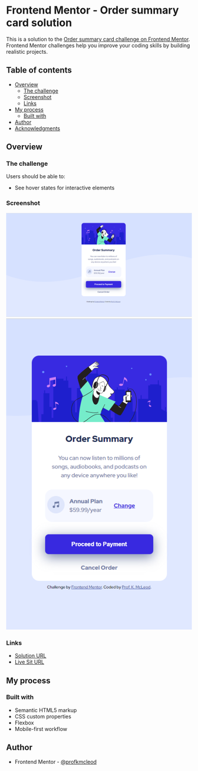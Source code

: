 # Frontend Mentor - Order summary card solution

This is a solution to the [Order summary card challenge on Frontend Mentor](https://www.frontendmentor.io/challenges/order-summary-component-QlPmajDUj). Frontend Mentor challenges help you improve your coding skills by building realistic projects. 

## Table of contents

- [Overview](#overview)
  - [The challenge](#the-challenge)
  - [Screenshot](#screenshot)
  - [Links](#links)
- [My process](#my-process)
  - [Built with](#built-with)
- [Author](#author)
- [Acknowledgments](#acknowledgments)


## Overview

### The challenge

Users should be able to:

- See hover states for interactive elements

### Screenshot

![](/images/desktop-view.PNG)
![](/images/mobile-view.PNG)

### Links

- [Solution URL](https://www.frontendmentor.io/solutions/flexbox-css-html5-1Oyr0aNpZz)
- [Live Sit URL](https://profkmcleod.github.io/fm-order-summary-component/)

## My process

### Built with

- Semantic HTML5 markup
- CSS custom properties
- Flexbox
- Mobile-first workflow

## Author

- Frontend Mentor - [@profkmcleod](https://www.frontendmentor.io/profile/profkmcleod)
